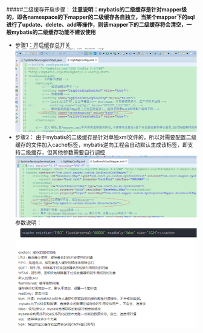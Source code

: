 #####二级缓存开启步骤：
**注意说明：mybatis的二级缓存是针对mapper级的，即各namespace的下mapper的二级缓存各自独立，当某个mapper下的sql进行了update、delete、add等操作，则该mapper下的二级缓存将会清空，一般mybatis的二级缓存功能不建议使用**
* 步骤1：开启缓存总开关
![](/assets/mybatis_cashe.png)
* 步骤2： 由于mybatis的二级缓存是针对单独xml文件的，所以对需要配置二级缓存的文件加入cache标签，mybatis逆向工程会自动默认生成该标签，即支持二级缓存，但其他参数需要自行调控
![](/assets/mybatis_cashe2.png)
参数说明：
![](/assets/mybatis_cache3.png)